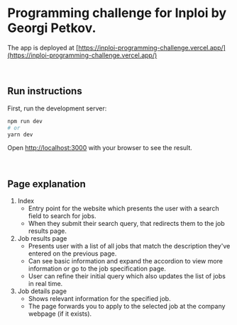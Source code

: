 # Programming challenge for Inploi by Georgi Petkov.

The app is deployed at [https://inploi-programming-challenge.vercel.app/](https://inploi-programming-challenge.vercel.app/)

<br>

## Run instructions

First, run the development server:

```bash
npm run dev
# or
yarn dev
```

Open [http://localhost:3000](http://localhost:3000) with your browser to see the result.

<br>

## Page explanation

1. Index
   - Entry point for the website which presents the user with a search field
     to search for jobs.
   - When they submit their search query, that redirects them to the job results page.
2. Job results page
   - Presents user with a list of all jobs that match the description they've entered on
     the previous page.
   - Can see basic information and expand the accordion to view more information or go to
     the job specification page.
   - User can refine their initial query which also updates the list of jobs in real time.
3. Job details page
   - Shows relevant information for the specified job.
   - The page forwards you to apply to the selected job at the company webpage (if it exists).
